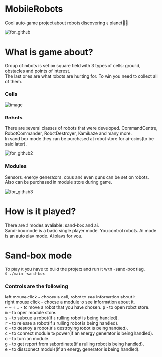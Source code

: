 # MobileRobots
Cool auto-game project about robots discovering a planet🚀🤖

![for_github](https://github.com/kargamant/MobileRobots/assets/54020145/4be8d0ba-1c69-400b-96e5-8826d22df6d0)  


# What is game about?
Group of robots is set on square field with 3 types of cells: ground, obstacles and points of interest.  
The last ones are what robots are hunting for. To win you need to collect all of them.

### Cells
![image](https://github.com/kargamant/MobileRobots/assets/54020145/994e275f-f2b6-4dc8-81d3-1d5adf5945ee)  

### Robots
There are several classes of robots that were developed.  CommandCentre, RobotCommander, RobotDestroyer, Kamikaze and many more.  
In sand box mode they can be purchased at robot store for ai-coins(to be said later).

![for_github2](https://github.com/kargamant/MobileRobots/assets/54020145/6fe1b769-8a39-488e-b40b-6e3109eeaa22)  

### Modules
Sensors, energy generators, cpus and even guns can be set on robots.    
Also can be purchased in module store during game.  

![for_github3](https://github.com/kargamant/MobileRobots/assets/54020145/b81b5a0e-529f-40ae-9493-9ac49f8a83c0)  

# How is it played?
There are 2 modes avaliable: sand-box and ai.  
Sand-box mode is a basic single player mode. You control robots.
Ai mode is an auto play mode. Ai plays for you.

# Sand-box mode
To play it you have to build the project and run it with -sand-box flag.  
`$ ./main -sand-box`

### Controls are the following
left mouse click - choose a cell, robot to see information about it.  
right mouse click - choose a module to see information about it.  
<kbd>&#8592;</kbd> <kbd>&#8594;</kbd> <kbd>&#8593;</kbd> <kbd>&#8595;</kbd> - to move a robot that you have chosen.
<kbd>p</kbd> - to open robot store.  
<kbd>m</kbd> - to open module store.  
<kbd>s</kbd> - to subdue a robot(if a rulling robot is being handled).  
<kbd>r</kbd> - to release a robot(if a rulling robot is being handled).  
<kbd>d</kbd> - to destroy a robot(if a destroying robot is being handled).  
<kbd>c</kbd> - to connect module to power(if an energy generator is being handled).  
<kbd>o</kbd> - to turn on module.  
<kbd>g</kbd> - to get report from subordinate(if a rulling robot is being handled).  
<kbd>e</kbd> - to dissconect module(if an energy generator is being handled).  

